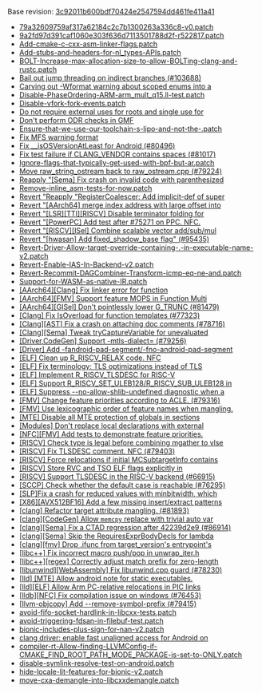 Base revision: [3c92011b600bdf70424e2547594dd461fe411a41](https://github.com/llvm/llvm-project/commits/3c92011b600bdf70424e2547594dd461fe411a41)

- [79a32609759af317a62184c2c7b1300263a336c8-v0.patch](https://android.googlesource.com/toolchain/llvm_android/+/3503453cd6ccac933b4a1ec5255b7fc29851ea6b/patches/79a32609759af317a62184c2c7b1300263a336c8-v0.patch)
- [9a2fd97d391caf1060e303f636d7113501788d2f-r522817.patch](https://android.googlesource.com/toolchain/llvm_android/+/3503453cd6ccac933b4a1ec5255b7fc29851ea6b/patches/9a2fd97d391caf1060e303f636d7113501788d2f-r522817.patch)
- [Add-cmake-c-cxx-asm-linker-flags.patch](https://android.googlesource.com/toolchain/llvm_android/+/3503453cd6ccac933b4a1ec5255b7fc29851ea6b/patches/Add-cmake-c-cxx-asm-linker-flags.patch)
- [Add-stubs-and-headers-for-nl_types-APIs.patch](https://android.googlesource.com/toolchain/llvm_android/+/3503453cd6ccac933b4a1ec5255b7fc29851ea6b/patches/Add-stubs-and-headers-for-nl_types-APIs.patch)
- [BOLT-Increase-max-allocation-size-to-allow-BOLTing-clang-and-rustc.patch](https://android.googlesource.com/toolchain/llvm_android/+/3503453cd6ccac933b4a1ec5255b7fc29851ea6b/patches/BOLT-Increase-max-allocation-size-to-allow-BOLTing-clang-and-rustc.patch)
- [Bail out jump threading on indirect branches (#103688)](https://android.googlesource.com/toolchain/llvm_android/+/3503453cd6ccac933b4a1ec5255b7fc29851ea6b/patches/cherry/3c9022c965b85951f30af140da591f819acef8a0.patch)
- [Carving out -Wformat warning about scoped enums into a](https://android.googlesource.com/toolchain/llvm_android/+/3503453cd6ccac933b4a1ec5255b7fc29851ea6b/patches/cherry/73ed2153beb529973741344874c0084d24c2f268.patch)
- [Disable-PhaseOrdering-ARM-arm_mult_q15.ll-test.patch](https://android.googlesource.com/toolchain/llvm_android/+/3503453cd6ccac933b4a1ec5255b7fc29851ea6b/patches/Disable-PhaseOrdering-ARM-arm_mult_q15.ll-test.patch)
- [Disable-vfork-fork-events.patch](https://android.googlesource.com/toolchain/llvm_android/+/3503453cd6ccac933b4a1ec5255b7fc29851ea6b/patches/Disable-vfork-fork-events.patch)
- [Do not require external uses for roots and single use for](https://android.googlesource.com/toolchain/llvm_android/+/3503453cd6ccac933b4a1ec5255b7fc29851ea6b/patches/cherry/18473eb108e29c7c9d9fcb5d0d8c271948aca330.patch)
- [Don't perform ODR checks in GMF](https://android.googlesource.com/toolchain/llvm_android/+/3503453cd6ccac933b4a1ec5255b7fc29851ea6b/patches/cherry/a0b6747804e46665ecfd00295b60432bfe1775b6.patch)
- [Ensure-that-we-use-our-toolchain-s-lipo-and-not-the-.patch](https://android.googlesource.com/toolchain/llvm_android/+/3503453cd6ccac933b4a1ec5255b7fc29851ea6b/patches/Ensure-that-we-use-our-toolchain-s-lipo-and-not-the-.patch)
- [Fix MFS warning format](https://android.googlesource.com/toolchain/llvm_android/+/3503453cd6ccac933b4a1ec5255b7fc29851ea6b/patches/cherry/3ea92ea2f9d236569f82825cdba6d59bcc22495c.patch)
- [Fix __isOSVersionAtLeast for Android (#80496)](https://android.googlesource.com/toolchain/llvm_android/+/3503453cd6ccac933b4a1ec5255b7fc29851ea6b/patches/cherry/ec516ff3e6122069b36f32a6db8bb3dc672133fc.patch)
- [Fix test failure if CLANG_VENDOR contains spaces (#81017)](https://android.googlesource.com/toolchain/llvm_android/+/3503453cd6ccac933b4a1ec5255b7fc29851ea6b/patches/cherry/d6c2cbbc6513bd412b34f3bf70e21b5a363b2fd9.patch)
- [Ignore-flags-that-typically-get-used-with-bpf-but-ar.patch](https://android.googlesource.com/toolchain/llvm_android/+/3503453cd6ccac933b4a1ec5255b7fc29851ea6b/patches/Ignore-flags-that-typically-get-used-with-bpf-but-ar.patch)
- [Move raw_string_ostream back to raw_ostream.cpp (#79224)](https://android.googlesource.com/toolchain/llvm_android/+/3503453cd6ccac933b4a1ec5255b7fc29851ea6b/patches/cherry/bb65f5a5d95736cf08b282c1ded7f5cceed5fd7e.patch)
- [Reapply "[Sema] Fix crash on invalid code with parenthesized](https://android.googlesource.com/toolchain/llvm_android/+/3503453cd6ccac933b4a1ec5255b7fc29851ea6b/patches/cherry/02347fc7191ff4d073f439dde6523add3f5496de.patch)
- [Remove-inline_asm-tests-for-now.patch](https://android.googlesource.com/toolchain/llvm_android/+/3503453cd6ccac933b4a1ec5255b7fc29851ea6b/patches/Remove-inline_asm-tests-for-now.patch)
- [Revert "Reapply "RegisterCoalescer: Add implicit-def of super](https://android.googlesource.com/toolchain/llvm_android/+/3503453cd6ccac933b4a1ec5255b7fc29851ea6b/patches/cherry/c4146121e940b6b853148c780568dee38b97382f.patch)
- [Revert "[AArch64] merge index address with large offset into](https://android.googlesource.com/toolchain/llvm_android/+/3503453cd6ccac933b4a1ec5255b7fc29851ea6b/patches/cherry/915c3d9e5a2d1314afe64cd6116a3b6c9809ec90.patch)
- [Revert "[LSR][TTI][RISCV] Disable terminator folding for](https://android.googlesource.com/toolchain/llvm_android/+/3503453cd6ccac933b4a1ec5255b7fc29851ea6b/patches/cherry/5ce067d592b78fd3142364e06bae4da2a3a1e944.patch)
- [Revert "[PowerPC] Add test after #75271 on PPC. NFC.](https://android.googlesource.com/toolchain/llvm_android/+/3503453cd6ccac933b4a1ec5255b7fc29851ea6b/patches/cherry/ece1359857c547a156ed743643bccbfd0f09bf2a.patch)
- [Revert "[RISCV][ISel] Combine scalable vector add/sub/mul](https://android.googlesource.com/toolchain/llvm_android/+/3503453cd6ccac933b4a1ec5255b7fc29851ea6b/patches/cherry/4e347b4e38b95bc455d0e620e11ac58fc0172a94.patch)
- [Revert "[hwasan] Add fixed_shadow_base flag" (#95435)](https://android.googlesource.com/toolchain/llvm_android/+/3503453cd6ccac933b4a1ec5255b7fc29851ea6b/patches/cherry/12f77e811b49b48df2c37f5036b05b5801a0535f.patch)
- [Revert-Driver-Allow-target-override-containing-.-in-executable-name-v2.patch](https://android.googlesource.com/toolchain/llvm_android/+/3503453cd6ccac933b4a1ec5255b7fc29851ea6b/patches/Revert-Driver-Allow-target-override-containing-.-in-executable-name-v2.patch)
- [Revert-Enable-IAS-In-Backend-v2.patch](https://android.googlesource.com/toolchain/llvm_android/+/3503453cd6ccac933b4a1ec5255b7fc29851ea6b/patches/Revert-Enable-IAS-In-Backend-v2.patch)
- [Revert-Recommit-DAGCombiner-Transform-icmp-eq-ne-and.patch](https://android.googlesource.com/toolchain/llvm_android/+/3503453cd6ccac933b4a1ec5255b7fc29851ea6b/patches/Revert-Recommit-DAGCombiner-Transform-icmp-eq-ne-and.patch)
- [Support-for-WASM-as-native-IR.patch](https://android.googlesource.com/toolchain/llvm_android/+/3503453cd6ccac933b4a1ec5255b7fc29851ea6b/patches/Support-for-WASM-as-native-IR.patch)
- [[AArch64][Clang] Fix linker error for function](https://android.googlesource.com/toolchain/llvm_android/+/3503453cd6ccac933b4a1ec5255b7fc29851ea6b/patches/cherry/1be0d9d7d88a9bdabe6ef4d81720ddf4cf6f71c1.patch)
- [[AArch64][FMV] Support feature MOPS in Function Multi](https://android.googlesource.com/toolchain/llvm_android/+/3503453cd6ccac933b4a1ec5255b7fc29851ea6b/patches/cherry/179ba129f50aefe6e670800aec7091d958aa6f90.patch)
- [[AArch64][GISel] Don't pointlessly lower G_TRUNC (#81479)](https://android.googlesource.com/toolchain/llvm_android/+/3503453cd6ccac933b4a1ec5255b7fc29851ea6b/patches/cherry/070848c17c2944afa494d42d3ad42929f3379842.patch)
- [[Clang] Fix IsOverload for function templates (#77323)](https://android.googlesource.com/toolchain/llvm_android/+/3503453cd6ccac933b4a1ec5255b7fc29851ea6b/patches/cherry/69066ab31959968ebcbca71f3872bdedef8fb8cd.patch)
- [[Clang][AST] Fix a crash on attaching doc comments (#78716)](https://android.googlesource.com/toolchain/llvm_android/+/3503453cd6ccac933b4a1ec5255b7fc29851ea6b/patches/cherry/5f4ee5a2dfa97fe32ee62d1d67aa1413d5a059e6.patch)
- [[Clang][Sema] Tweak tryCaptureVariable for unevaluated](https://android.googlesource.com/toolchain/llvm_android/+/3503453cd6ccac933b4a1ec5255b7fc29851ea6b/patches/cherry/3d361b225fe89ce1d8c93639f27d689082bd8dad.patch)
- [[Driver,CodeGen] Support -mtls-dialect= (#79256)](https://android.googlesource.com/toolchain/llvm_android/+/3503453cd6ccac933b4a1ec5255b7fc29851ea6b/patches/cherry/36b4a9ccd9f7e04010476e6b2a311f2052a4ac20.patch)
- [[Driver] Add -fandroid-pad-segment/-fno-android-pad-segment](https://android.googlesource.com/toolchain/llvm_android/+/3503453cd6ccac933b4a1ec5255b7fc29851ea6b/patches/cherry/5133a8f5590d74d9d15631742a3d84f978394dbd.patch)
- [[ELF] Clean up R_RISCV_RELAX code. NFC](https://android.googlesource.com/toolchain/llvm_android/+/3503453cd6ccac933b4a1ec5255b7fc29851ea6b/patches/cherry/ccb99f221422b8de5e1ae04d3427f15878f7cd93.patch)
- [[ELF] Fix terminology: TLS optimizations instead of TLS](https://android.googlesource.com/toolchain/llvm_android/+/3503453cd6ccac933b4a1ec5255b7fc29851ea6b/patches/cherry/849951f8759171cb6c74d3ccbcf154506fc1f0ae.patch)
- [[ELF] Implement R_RISCV_TLSDESC for RISC-V](https://android.googlesource.com/toolchain/llvm_android/+/3503453cd6ccac933b4a1ec5255b7fc29851ea6b/patches/cherry/1117fdd7c16873eb389e988c6a39ad922bae0fd0.patch)
- [[ELF] Support R_RISCV_SET_ULEB128/R_RISCV_SUB_ULEB128 in](https://android.googlesource.com/toolchain/llvm_android/+/3503453cd6ccac933b4a1ec5255b7fc29851ea6b/patches/cherry/3fa17954dedd59bfad9cef1778719fb6312a5949.patch)
- [[ELF] Suppress --no-allow-shlib-undefined diagnostic when a](https://android.googlesource.com/toolchain/llvm_android/+/3503453cd6ccac933b4a1ec5255b7fc29851ea6b/patches/cherry/e390bda9782b461f10433aa6728acf87521e22a5.patch)
- [[FMV] Change feature priorities according to ACLE. (#79316)](https://android.googlesource.com/toolchain/llvm_android/+/3503453cd6ccac933b4a1ec5255b7fc29851ea6b/patches/cherry/f214933bc538c719403804069941de301487c39b.patch)
- [[FMV] Use lexicographic order of feature names when mangling.](https://android.googlesource.com/toolchain/llvm_android/+/3503453cd6ccac933b4a1ec5255b7fc29851ea6b/patches/cherry/e81ef463f10851bfbcd56a4f3450821f1e7c862f.patch)
- [[MTE] Disable all MTE protection of globals in sections](https://android.googlesource.com/toolchain/llvm_android/+/3503453cd6ccac933b4a1ec5255b7fc29851ea6b/patches/cherry/c9f5b5c935bd12d76d4bafff61d8116cb3229972.patch)
- [[Modules] Don't replace local declarations with external](https://android.googlesource.com/toolchain/llvm_android/+/3503453cd6ccac933b4a1ec5255b7fc29851ea6b/patches/cherry/487967af82053cd08022635a2ff768385d936c80.patch)
- [[NFC][FMV] Add tests to demonstrate feature priorities.](https://android.googlesource.com/toolchain/llvm_android/+/3503453cd6ccac933b4a1ec5255b7fc29851ea6b/patches/cherry/f6290e0daf5aff7132cab097fb13aad8a20ad070.patch)
- [[RISCV] Check type is legal before combining mgather to vlse](https://android.googlesource.com/toolchain/llvm_android/+/3503453cd6ccac933b4a1ec5255b7fc29851ea6b/patches/cherry/06c89bd59ca2279f76a41e851b7b2df634a6191e.patch)
- [[RISCV] Fix TLSDESC comment. NFC (#79403)](https://android.googlesource.com/toolchain/llvm_android/+/3503453cd6ccac933b4a1ec5255b7fc29851ea6b/patches/cherry/1f454ede4660477c3782595975def90c26c19881.patch)
- [[RISCV] Force relocations if initial MCSubtargetInfo contains](https://android.googlesource.com/toolchain/llvm_android/+/3503453cd6ccac933b4a1ec5255b7fc29851ea6b/patches/cherry/6c207ee5d20d2b054509123e6d0507df1332b376.patch)
- [[RISCV] Store RVC and TSO ELF flags explicitly in](https://android.googlesource.com/toolchain/llvm_android/+/3503453cd6ccac933b4a1ec5255b7fc29851ea6b/patches/cherry/6afda56faa6260cff4e6e9264226737d96d952c1.patch)
- [[RISCV] Support TLSDESC in the RISC-V backend (#66915)](https://android.googlesource.com/toolchain/llvm_android/+/3503453cd6ccac933b4a1ec5255b7fc29851ea6b/patches/cherry/03a61d34ebf4f8eeaa6861bec3ab39c75bb41778.patch)
- [[SCCP] Check whether the default case is reachable (#76295)](https://android.googlesource.com/toolchain/llvm_android/+/3503453cd6ccac933b4a1ec5255b7fc29851ea6b/patches/cherry/d218092543b3f9ba2204d7c8fe5ac70befa3d772.patch)
- [[SLP]Fix a crash for reduced values with minbitwidth, which](https://android.googlesource.com/toolchain/llvm_android/+/3503453cd6ccac933b4a1ec5255b7fc29851ea6b/patches/cherry/39b2104b4a4e0990eddc763eab99b28e8deab953.patch)
- [[X86][AVX512BF16] Add a few missing insert/extract patterns](https://android.googlesource.com/toolchain/llvm_android/+/3503453cd6ccac933b4a1ec5255b7fc29851ea6b/patches/cherry/55c466da2f2f0baa509eb709b8de8926bd498b9b.patch)
- [[clang] Refactor target attribute mangling. (#81893)](https://android.googlesource.com/toolchain/llvm_android/+/3503453cd6ccac933b4a1ec5255b7fc29851ea6b/patches/cherry/b42b7c8a123863d86db9abc8b6a1340b920f6573.patch)
- [[clang][CodeGen] Allow `memcpy` replace with trivial auto var](https://android.googlesource.com/toolchain/llvm_android/+/3503453cd6ccac933b4a1ec5255b7fc29851ea6b/patches/cherry/b433076fcbacba8a3b91446390bbea5843322bcd.patch)
- [[clang][Sema] Fix a CTAD regression after 42239d2e9 (#86914)](https://android.googlesource.com/toolchain/llvm_android/+/3503453cd6ccac933b4a1ec5255b7fc29851ea6b/patches/cherry/0f6ed4c394fd8f843029f6919230bf8df8618529.patch)
- [[clang][Sema] Skip the RequiresExprBodyDecls for lambda](https://android.googlesource.com/toolchain/llvm_android/+/3503453cd6ccac933b4a1ec5255b7fc29851ea6b/patches/cherry/9fe5aa31eccff49632e40bcdad6e64fc00190889.patch)
- [[clang][fmv] Drop .ifunc from target_version's entrypoint's](https://android.googlesource.com/toolchain/llvm_android/+/3503453cd6ccac933b4a1ec5255b7fc29851ea6b/patches/cherry/99d743320c5dddb780f1fb2f49414b10e6a52a05.patch)
- [[libc++] Fix incorrect macro push/pop in unwrap_iter.h](https://android.googlesource.com/toolchain/llvm_android/+/3503453cd6ccac933b4a1ec5255b7fc29851ea6b/patches/cherry/7b4622514d232ce5f7110dd8b20d90e81127c467.patch)
- [[libc++][regex] Correctly adjust match prefix for zero-length](https://android.googlesource.com/toolchain/llvm_android/+/3503453cd6ccac933b4a1ec5255b7fc29851ea6b/patches/cherry/e9adcc488f96a9f2b8c4344f5e3c7ca6639b9562.patch)
- [[libunwind][WebAssembly] Fix libunwind.cpp guard (#78230)](https://android.googlesource.com/toolchain/llvm_android/+/3503453cd6ccac933b4a1ec5255b7fc29851ea6b/patches/cherry/4967d98eda48bed4a6f382d240f5a33177bc654c.patch)
- [[lld] [MTE] Allow android note for static executables.](https://android.googlesource.com/toolchain/llvm_android/+/3503453cd6ccac933b4a1ec5255b7fc29851ea6b/patches/cherry/a831a21e4d8d41b044edaf61a90debb2ad756bda.patch)
- [[lld][ELF] Allow Arm PC-relative relocations in PIC links](https://android.googlesource.com/toolchain/llvm_android/+/3503453cd6ccac933b4a1ec5255b7fc29851ea6b/patches/cherry/d21fb06a6e36048e6729c51c351ff8c4055e8381.patch)
- [[lldb][NFC] Fix compilation issue on windows (#76453)](https://android.googlesource.com/toolchain/llvm_android/+/3503453cd6ccac933b4a1ec5255b7fc29851ea6b/patches/cherry/f3f4387e02b0ed637b5d843e8937116334329a65.patch)
- [[llvm-objcopy] Add --remove-symbol-prefix (#79415)](https://android.googlesource.com/toolchain/llvm_android/+/3503453cd6ccac933b4a1ec5255b7fc29851ea6b/patches/cherry/1b87ebce924e507cbc27c2e0dc623941d16388c9.patch)
- [avoid-fifo-socket-hardlink-in-libcxx-tests.patch](https://android.googlesource.com/toolchain/llvm_android/+/3503453cd6ccac933b4a1ec5255b7fc29851ea6b/patches/avoid-fifo-socket-hardlink-in-libcxx-tests.patch)
- [avoid-triggering-fdsan-in-filebuf-test.patch](https://android.googlesource.com/toolchain/llvm_android/+/3503453cd6ccac933b4a1ec5255b7fc29851ea6b/patches/avoid-triggering-fdsan-in-filebuf-test.patch)
- [bionic-includes-plus-sign-for-nan-v2.patch](https://android.googlesource.com/toolchain/llvm_android/+/3503453cd6ccac933b4a1ec5255b7fc29851ea6b/patches/bionic-includes-plus-sign-for-nan-v2.patch)
- [clang driver: enable fast unaligned access for Android on](https://android.googlesource.com/toolchain/llvm_android/+/3503453cd6ccac933b4a1ec5255b7fc29851ea6b/patches/cherry/b20360abeb3a80281dc082f1e093abd13cb1ee4c.patch)
- [compiler-rt-Allow-finding-LLVMConfig-if-CMAKE_FIND_ROOT_PATH_MODE_PACKAGE-is-set-to-ONLY.patch](https://android.googlesource.com/toolchain/llvm_android/+/3503453cd6ccac933b4a1ec5255b7fc29851ea6b/patches/compiler-rt-Allow-finding-LLVMConfig-if-CMAKE_FIND_ROOT_PATH_MODE_PACKAGE-is-set-to-ONLY.patch)
- [disable-symlink-resolve-test-on-android.patch](https://android.googlesource.com/toolchain/llvm_android/+/3503453cd6ccac933b4a1ec5255b7fc29851ea6b/patches/disable-symlink-resolve-test-on-android.patch)
- [hide-locale-lit-features-for-bionic-v2.patch](https://android.googlesource.com/toolchain/llvm_android/+/3503453cd6ccac933b4a1ec5255b7fc29851ea6b/patches/hide-locale-lit-features-for-bionic-v2.patch)
- [move-cxa-demangle-into-libcxxdemangle.patch](https://android.googlesource.com/toolchain/llvm_android/+/3503453cd6ccac933b4a1ec5255b7fc29851ea6b/patches/move-cxa-demangle-into-libcxxdemangle.patch)